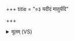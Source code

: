 +++
title = "०३ यदीदं मातुर्यदि"

+++
<details><summary>मूलम् (VS)</summary>

यदी॒दं मा॒तुर्यदि॑ पि॒तुर्नः॒ परि॒ भ्रातुः॑ पु॒त्राच्चेत॑स॒ एन॒ आग॑न्। याव॑न्तो अ॒स्मान्पि॒तरः॒ सच॑न्ते॒ तेषां॒ सर्वे॑षां शि॒वो अ॑स्तु म॒न्युः ॥
</details>